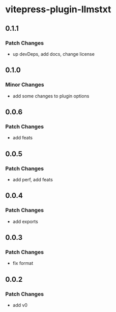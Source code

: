 # vitepress-plugin-llmstxt

## 0.1.1

### Patch Changes

- up devDeps, add docs, change license

## 0.1.0

### Minor Changes

- add some changes to plugin options

## 0.0.6

### Patch Changes

- add feats

## 0.0.5

### Patch Changes

- add perf, add feats

## 0.0.4

### Patch Changes

- add exports

## 0.0.3

### Patch Changes

- fix format

## 0.0.2

### Patch Changes

- add v0
